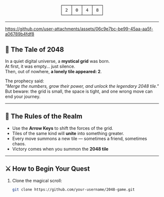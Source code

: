 #  
<div align="center">
<pre>
┌───┬───┬───┬───┐
│ 2 │ 0 │ 4 │ 8 │
└───┴───┴───┴───┘
</pre>
</div>

---


https://github.com/user-attachments/assets/06c9e7bc-be99-45aa-aa5f-a06789b4fdf8


## 📖 The Tale of 2048

In a quiet digital universe, a **mystical grid** was born.  
At first, it was empty… just silence.  
Then, out of nowhere, **a lonely tile appeared: 2**.  

The prophecy said:  
*"Merge the numbers, grow their power, and unlock the legendary 2048 tile."*  
But beware: the grid is small, the space is tight, and one wrong move can end your journey.  

---

## 🧙 The Rules of the Realm
- Use the **Arrow Keys** to shift the forces of the grid.  
- Tiles of the same kind will **unite** into something greater.  
- Every move summons a new tile — sometimes a friend, sometimes chaos.  
- Victory comes when you summon the **2048 tile**

---

## ⚔️ How to Begin Your Quest
1. Clone the magical scroll:
   ```bash
   git clone https://github.com/your-username/2048-game.git
